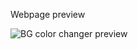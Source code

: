 Webpage preview

![BG color changer preview](https://github.com/user-attachments/assets/d31b67ca-df3e-4e44-a07a-b11cdc13bfd3)
